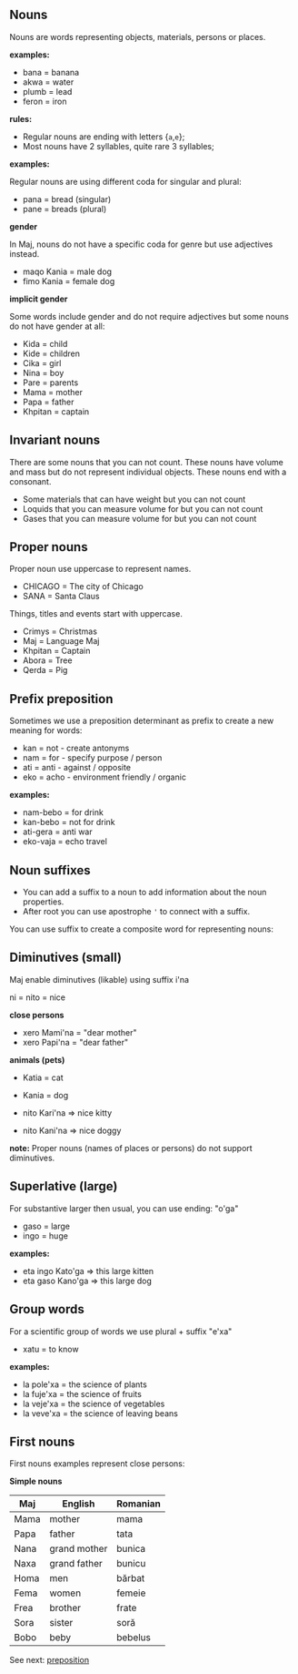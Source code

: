 ## Nouns

Nouns are words representing objects, materials, persons or places.  

**examples:**

* bana    = banana
* akwa    = water
* plumb   = lead
* feron   = iron


**rules:**

* Regular nouns are ending with letters {`a`,`e`};
* Most nouns have 2 syllables, quite rare 3 syllables;

**examples:**

Regular nouns are using different coda for singular and plural:

* pana   = bread  (singular)
* pane   = breads (plural)

**gender**

In Maj, nouns do not have a specific coda for genre but use adjectives instead.

* maqo Kania = male dog 
* fimo Kania = female dog 

**implicit gender**

Some words include gender and do not require adjectives but some nouns do not have gender at all:

* Kida = child    
* Kide = children 
* Cika = girl 
* Nina = boy
* Pare = parents 
* Mama = mother
* Papa = father
* Khpitan = captain

## Invariant nouns

There are some nouns that you can not count. These nouns have volume and mass but do not represent individual objects. These nouns end with a consonant.

* Some materials that can have weight but you can not count
* Loquids that you can measure volume for but you can not count
* Gases that you can measure volume for but you can not count

## Proper nouns

Proper noun use uppercase to represent names. 

* CHICAGO   = The city of Chicago
* SANA      = Santa Claus

Things, titles and events start with uppercase.

* Crimys    = Christmas 
* Maj       = Language Maj
* Khpitan   = Captain
* Abora     = Tree      
* Qerda     = Pig

## Prefix preposition

Sometimes we use a preposition determinant as prefix to create a new meaning for words:

* kan  = not  - create antonyms
* nam  = for  - specify purpose / person
* ati  = anti - against / opposite 
* eko  = acho - environment friendly / organic

**examples:**

* nam-bebo = for drink
* kan-bebo = not for drink
* ati-gera = anti war
* eko-vaja = echo travel
   
## Noun suffixes

* You can add a suffix to a noun to add information about the noun properties.
* After root you can use apostrophe `'` to connect with a suffix.

You can use suffix to create a composite word for representing nouns:

## Diminutives (small)

Maj enable diminutives (likable) using suffix i'na

ni = nito = nice

**close persons**

* xero Mami'na  = "dear mother"
* xero Papi'na  = "dear father"

**animals (pets)**

* Katia = cat
* Kania = dog

* nito Kari'na => nice kitty
* nito Kani'na => nice doggy

**note:** Proper nouns (names of places or persons) do not support diminutives.

## Superlative (large)

For substantive larger then usual, you can use ending: "o'ga"

* gaso = large
* ingo = huge

**examples:**

* eta ingo Kato'ga => this large kitten
* eta gaso Kano'ga => this large dog

## Group words

For a scientific group of words we use plural + suffix "e'xa"

* xatu = to know

**examples:**

* la pole'xa = the science of plants
* la fuje'xa = the science of fruits
* la veje'xa = the science of vegetables
* la veve'xa = the science of leaving beans

## First nouns

First nouns examples represent close persons:

**Simple nouns**

Maj     | English        | Romanian
--------|----------------|-----------------
Mama    | mother         | mama
Papa    | father         | tata
Nana    | grand mother   | bunica
Naxa    | grand father   | bunicu
Homa    | men            | bărbat
Fema    | women          | femeie
Frea    | brother        | frate
Sora    | sister         | soră
Bobo    | beby           | bebelus
       

See next: [preposition](preposition.md)

